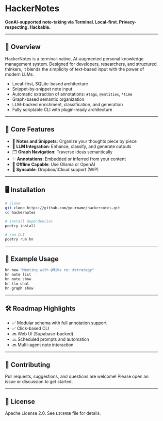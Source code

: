 # HackerNotes

**GenAI-supported note-taking via Terminal. Local-first. Privacy-respecting. Hackable.**

---

## 🚀 Overview
HackerNotes is a terminal-native, AI-augmented personal knowledge management system. Designed for developers, researchers, and structured thinkers, it blends the simplicity of text-based input with the power of modern LLMs.

- Local-first, SQLite-based architecture
- Snippet-by-snippet note input
- Automatic extraction of annotations: `#tags`, `@entities`, `*time`
- Graph-based semantic organization
- LLM-backed enrichment, classification, and generation
- Fully scriptable CLI with plugin-ready architecture

---

## 🧱 Core Features
- 📓 **Notes and Snippets**: Organize your thoughts piece by piece
- 🧠 **LLM Integration**: Enhance, classify, and generate outputs
- 🗂️ **Graph Navigation**: Traverse ideas semantically
- ✨ **Annotations**: Embedded or inferred from your content
- 🔧 **Offline Capable**: Use Ollama or OpenAI
- 🔁 **Syncable**: Dropbox/iCloud support (WIP)

---

## 🖥️ Installation
```bash
# clone
git clone https://github.com/yourname/hackernotes.git
cd hackernotes

# install dependencies
poetry install

# run CLI
poetry run hn
```

---

## 🧪 Example Usage
```bash
hn new "Meeting with @Mike re: #strategy"
hn note list
hn note show
hn llm chat
hn graph show
```

---

## 🛠 Roadmap Highlights
- ✅ Modular schema with full annotation support
- ✅ Click-based CLI
- 🔜 Web UI (Supabase-backed)
- 🔜 Scheduled prompts and automation
- 🔜 Multi-agent note interaction

---

## 🤝 Contributing
Pull requests, suggestions, and questions are welcome! Please open an issue or discussion to get started.

---

## 📄 License
Apache License 2.0. See `LICENSE` file for details.

